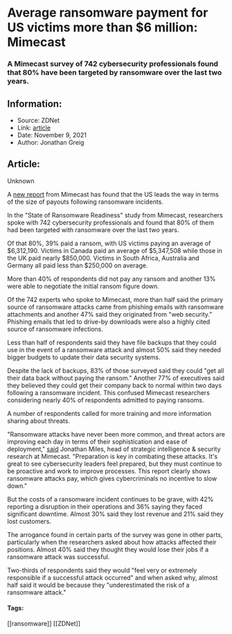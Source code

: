 # Average ransomware payment for US victims more than $6 million: Mimecast
### A Mimecast survey of 742 cybersecurity professionals found that 80% have been targeted by ransomware over the last two years.

## Information:
+ Source: ZDNet
+ Link: [article](https://www.zdnet.com/article/average-ransomware-payment-for-us-victim-more-than-6-million-mimecast/)
+ Date: November 9, 2021
+ Author: Jonathan Greig


## Article:
Unknown

A [new report](https://www.mimecast.com/resources/ebooks/state-of-ransomware-readiness/) from Mimecast has found that the US leads the way in terms of the size of payouts following ransomware incidents. 

In the "State of Ransomware Readiness" study from Mimecast, researchers spoke with 742 cybersecurity professionals and found that 80% of them had been targeted with ransomware over the last two years. 


Of that 80%, 39% paid a ransom, with US victims paying an average of $6,312,190. Victims in Canada paid an average of $5,347,508 while those in the UK paid nearly $850,000. Victims in South Africa, Australia and Germany all paid less than $250,000 on average.

More than 40% of respondents did not pay any ransom and another 13% were able to negotiate the initial ransom figure down. 

Of the 742 experts who spoke to Mimecast, more than half said the primary source of ransomware attacks came from phishing emails with ransomware attachments and another 47% said they originated from "web security." Phishing emails that led to drive-by downloads were also a highly cited source of ransomware infections. 

Less than half of respondents said they have file backups that they could use in the event of a ransomware attack and almost 50% said they needed bigger budgets to update their data security systems. 

Despite the lack of backups, 83% of those surveyed said they could "get all their data back without paying the ransom." Another 77% of executives said they believed they could get their company back to normal within two days following a ransomware incident. This confused Mimecast researchers considering nearly 40% of respondents admitted to paying ransoms. 






A number of respondents called for more training and more information sharing about threats. 

"Ransomware attacks have never been more common, and threat actors are improving each day in terms of their sophistication and ease of deployment," [said](https://www.globenewswire.com/news-release/2021/11/09/2330001/0/en/Mimecast-Research-80-of-Organizations-Surveyed-Have-Been-Attacked-by-Ransomware-in-the-Past-Two-Years.html) Jonathan Miles, head of strategic intelligence & security research at Mimecast. "Preparation is key in combating these attacks. It's great to see cybersecurity leaders feel prepared, but they must continue to be proactive and work to improve processes. This report clearly shows ransomware attacks pay, which gives cybercriminals no incentive to slow down."

But the costs of a ransomware incident continues to be grave, with 42% reporting a disruption in their operations and 36% saying they faced significant downtime. Almost 30% said they lost revenue and 21% said they lost customers. 

The arrogance found in certain parts of the survey was gone in other parts, particularly when the researchers asked about how attacks affected their positions. Almost 40% said they thought they would lose their jobs if a ransomware attack was successful.

Two-thirds of respondents said they would "feel very or extremely responsible if a successful attack occurred" and when asked why, almost half said it would be because they "underestimated the risk of a ransomware attack."





#### Tags:
[[ransomware]] [[ZDNet]]
